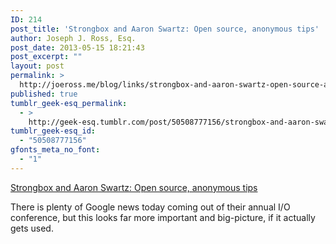 ```yaml
---
ID: 214
post_title: 'Strongbox and Aaron Swartz: Open source, anonymous tips'
author: Joseph J. Ross, Esq.
post_date: 2013-05-15 18:21:43
post_excerpt: ""
layout: post
permalink: >
  http://joeross.me/blog/links/strongbox-and-aaron-swartz-open-source-anonymous/
published: true
tumblr_geek-esq_permalink:
  - >
    http://geek-esq.tumblr.com/post/50508777156/strongbox-and-aaron-swartz-open-source-anonymous
tumblr_geek-esq_id:
  - "50508777156"
gfonts_meta_no_font:
  - "1"
---
```

<a href='http://www.newyorker.com/online/blogs/newsdesk/2013/05/strongbox-and-aaron-swartz.html'>Strongbox and Aaron Swartz: Open source, anonymous tips</a><div class="link_description"><p>There is plenty of Google news today coming out of their annual I/O conference, but this looks far more important and big-picture, if it actually gets used.</p></div>